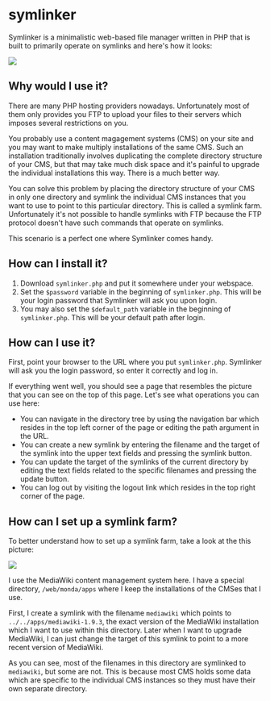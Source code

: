 symlinker
=========

Symlinker is a minimalistic web-based file manager written in PHP that is built to primarily operate on symlinks and here's how it looks:

![](symlinker/raw/master/screenshots/symlinker-cropped-screenshot.png)

Why would I use it?
-------------------

There are many PHP hosting providers nowadays. Unfortunately most of them only provides you FTP to upload your files to their servers which imposes several restrictions on you.

You probably use a content magagement systems (CMS) on your site and you may want to make multiply installations of the same CMS. Such an installation traditionally involves duplicating the complete directory structure of your CMS, but that may take much disk space and it's painful to upgrade the individual installations this way. There is a much better way.

You can solve this problem by placing the directory structure of your CMS in only one directory and symlink the individual CMS instances that you want to use to point to this particular directory. This is called a symlink farm. Unfortunately it's not possible to handle symlinks with FTP because the FTP protocol doesn't have such commands that operate on symlinks.

This scenario is a perfect one where Symlinker comes handy.

How can I install it?
---------------------

1. Download `symlinker.php` and put it somewhere under your webspace.
2. Set the `$password` variable in the beginning of `symlinker.php`. This will be your login password that Symlinker will ask you upon login.
3. You may also set the `$default_path` variable in the beginning of `symlinker.php`. This will be your default path after login.

How can I use it?
-----------------

First, point your browser to the URL where you put `symlinker.php`. Symlinker will ask you the login password, so enter it correctly and log in.

If everything went well, you should see a page that resembles the picture that you can see on the top of this page. Let's see what operations you can use here:

* You can navigate in the directory tree by using the navigation bar which resides in the top left corner of the page or editing the path argument in the URL.
* You can create a new symlink by entering the filename and the target of the symlink into the upper text fields and pressing the symlink button.
* You can update the target of the symlinks of the current directory by editing the text fields related to the specific filenames and pressing the update button.
* You can log out by visiting the logout link which resides in the top right corner of the page.

How can I set up a symlink farm?
--------------------------------

To better understand how to set up a symlink farm, take a look at the this picture:

![](symlinker/raw/master/screenshots/symlinker-full-screenshot.png)

I use the MediaWiki content management system here. I have a special directory, `/web/monda/apps` where I keep the installations of the CMSes that I use.

First, I create a symlink with the filename `mediawiki` which points to `../../apps/mediawiki-1.9.3`, the exact version of the MediaWiki installation which I want to use within this directory. Later when I want to upgrade MediaWiki, I can just change the target of this symlink to point to a more recent version of MediaWiki.

As you can see, most of the filenames in this directory are symlinked to `mediawiki`, but some are not. This is because most CMS holds some data which are specific to the individual CMS instances so they must have their own separate directory.